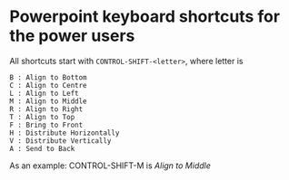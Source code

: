 # Powerpoint keyboard shortcuts for the power users

All shortcuts start with `CONTROL-SHIFT-<letter>`, where letter is

```
B : Align to Bottom
C : Align to Centre
L : Align to Left
M : Align to Middle
R : Align to Right
T : Align to Top
F : Bring to Front
H : Distribute Horizontally
V : Distribute Vertically
A : Send to Back
```

As an example: CONTROL-SHIFT-M is *Align to Middle*
